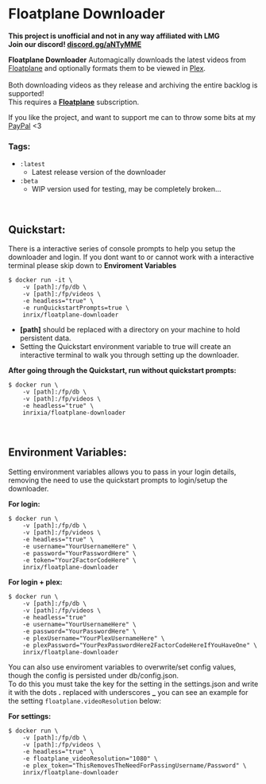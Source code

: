 # Floatplane Downloader

**This project is unofficial and not in any way affiliated with LMG**<br>
**Join our discord! [discord.gg/aNTyMME](https://discord.gg/aNTyMME)**
<br>

**Floatplane Downloader** Automagically downloads the latest videos from [Floatplane](https://floatplane.com) and optionally formats them to be viewed in [Plex](https://www.plex.tv/).<br>
<br>
Both downloading videos as they release and archiving the entire backlog is supported!<br>
This requires a **[Floatplane](http://floatplane.com)** subscription.
<br>

If you like the project, and want to support me can to throw some bits at my [PayPal](https://www.paypal.com/donate?business=XZX2VLBCVA766&currency_code=NZD) <3

### Tags:
- `:latest`
	- Latest release version of the downloader
- `:beta`
	- WIP version used for testing, may be completely broken...
<br>

## Quickstart:
There is a interactive series of console prompts to help you setup the downloader and login. If you dont want to or cannot work with a interactive terminal please skip down to **Enviroment Variables**

    $ docker run -it \
		-v [path]:/fp/db \
		-v [path]:/fp/videos \
		-e headless="true" \
		-e runQuickstartPrompts=true \
	    inrix/floatplane-downloader

- **[path]** should be replaced with a directory on your machine to hold persistent data.
- Setting the Quickstart environment variable to true will create an interactive terminal to walk you through setting up the downloader.

**After going through the Quickstart, run without quickstart prompts:**

    $ docker run \
		-v [path]:/fp/db \
		-v [path]:/fp/videos \
		-e headless="true" \
	    inrixia/floatplane-downloader
<br>

## Environment Variables:
Setting environment variables allows you to pass in your login details, removing the need to use the quickstart prompts to login/setup the downloader.

**For login:**

    $ docker run \
		-v [path]:/fp/db \
		-v [path]:/fp/videos \
		-e headless="true" \
		-e username="YourUsernameHere" \
		-e password="YourPasswordHere" \
		-e token="Your2FactorCodeHere" \
		inrix/floatplane-downloader

**For login + plex:**

    $ docker run \
		-v [path]:/fp/db \
		-v [path]:/fp/videos \
		-e headless="true"
		-e username="YourUsernameHere" \
		-e password="YourPasswordHere" \
		-e plexUsername="YourPlexUsernameHere" \
		-e plexPassword="YourPexPasswordHere2FactorCodeHereIfYouHaveOne" \
		inrix/floatplane-downloader

You can also use enviroment variables to overwrite/set config values, though the config is persisted under db/config.json.<br>
To do this you must take the key for the setting in the settings.json and write it with the dots **.** replaced with underscores **_** you can see an example for the setting `floatplane.videoResolution` below:

**For settings:**

    $ docker run \
		-v [path]:/fp/db \
		-v [path]:/fp/videos \
		-e headless="true" \
		-e floatplane_videoResolution="1080" \
		-e plex_token="ThisRemovesTheNeedForPassingUsername/Password" \
		inrix/floatplane-downloader